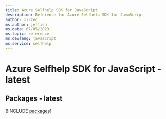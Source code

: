 ```yaml
---
title: Azure Selfhelp SDK for JavaScript
description: Reference for Azure Selfhelp SDK for JavaScript
author: xirzec
ms.author: jeffish
ms.data: 07/05/2023
ms.topic: reference
ms.devlang: javascript
ms.service: selfhelp
---
```

# Azure Selfhelp SDK for JavaScript - latest
## Packages - latest
[!INCLUDE [packages](selfhelp-index.md)]